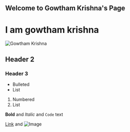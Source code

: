 ## Welcome to Gowtham Krishna's Page

# I am gowtham krishna
![Gowtham Krishna](https://user-images.githubusercontent.com/80963291/120062962-710eaa00-c082-11eb-99cf-6c4668047d80.jpg)

## Header 2
### Header 3

- Bulleted
- List

1. Numbered
2. List

**Bold** and _Italic_ and `Code` text

[Link](url) and ![Image](src)
```
